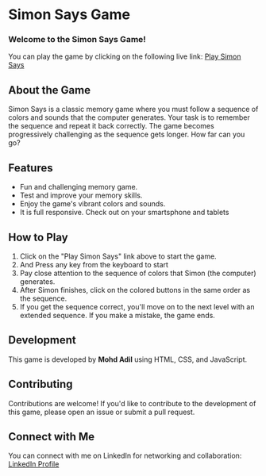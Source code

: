 # Simon Says Game

### Welcome to the Simon Says Game!

You can play the game by clicking on the following live link:  [Play Simon Says](https://adilsiddiqui70786.github.io/SimonSaysGame/)

## About the Game

Simon Says is a classic memory game where you must follow a sequence of colors and sounds that the computer generates. Your task is to remember the sequence and repeat it back correctly. The game becomes progressively challenging as the sequence gets longer. How far can you go?

## Features

- Fun and challenging memory game.
- Test and improve your memory skills.
- Enjoy the game's vibrant colors and sounds.
- It is full responsive. Check out on your smartsphone and tablets

## How to Play

1. Click on the "Play Simon Says" link above to start the game.
2. And Press any key from the keyboard to start 
3. Pay close attention to the sequence of colors that Simon (the computer) generates.
4. After Simon finishes, click on the colored buttons in the same order as the sequence.
5. If you get the sequence correct, you'll move on to the next level with an extended sequence. If you make a mistake, the game ends.

## Development

This game is developed by **Mohd Adil** using HTML, CSS, and JavaScript.

## Contributing

Contributions are welcome! If you'd like to contribute to the development of this game, please open an issue or submit a pull request.

## Connect with Me

You can connect with me on LinkedIn for networking and collaboration: [LinkedIn Profile](https://www.linkedin.com/in/adilsiddiqui70786/)

